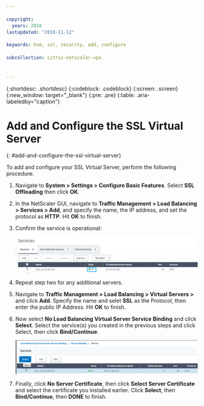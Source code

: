 ```yaml
---

copyright:
  years: 2018
lastupdated: "2018-11-12"

keywords: hsm, ssl, security, add, configure

subcollection: citrix-netscaler-vpx


---
```


{:shortdesc: .shortdesc}
{:codeblock: .codeblock}
{:screen: .screen}
{:new_window: target="_blank"}
{:pre: .pre}
{:table: .aria-labeledby="caption"}

# Add and Configure the SSL Virtual Server
{: #add-and-configure-the-ssl-virtual-server}

To add and configure your SSL Virtual Server, perform the following procedure:

1. Navigate to **System > Settings > Configure Basic Features**. Select **SSL Offloading** then click **OK**.
2. In the NetScaler GUI, navigate to **Traffic Management > Load Balancing > Services > Add**, and specify the name, the IP address, and set the protocol as **HTTP**. Hit **OK** to finish.
3. Confirm the service is operational:

	<img src="images/15-confirm-service.png" alt="drawing" style="width: 700px;"/>

4. Repeat step two for any additional servers.
5. Navigate to **Traffic Management > Load Balancing > Virtual Servers >** and click **Add**. Specify the name and selet **SSL** as the Protocol, then enter the public IP Address. Hit **OK** to finish.
6. Now select **No Load Balancing Virtual Server Service Binding** and click **Select**. Select the service(s) you created in the previous steps and click Select, then click **Bind/Continue**.

	<img src="images/18-bind-service.png" alt="drawing" style="width: 700px;"/>

7. Finally, click **No Server Certificate**, then click **Select Server Certificate** and select the certificate you installed earlier. Click **Select**, then **Bind/Continue**, then **DONE** to finish.
